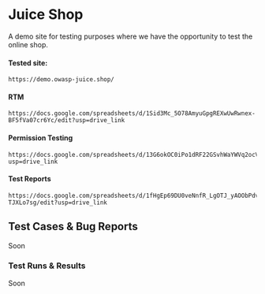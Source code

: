 # Juice Shop
A demo site for testing purposes where we have the opportunity to test the online shop.

#### Tested site:
```
https://demo.owasp-juice.shop/
```

#### RTM
```
https://docs.google.com/spreadsheets/d/1Sid3Mc_5O78AmyuGpgREXwUwRwnex-BF5fVa07cr6Yc/edit?usp=drive_link
```

#### Permission Testing
```
https://docs.google.com/spreadsheets/d/13G6okOC0iPo1dRF22GSvhWaYWVq2ocVwi0OZSDSqWzg/edit?usp=drive_link
```

#### Test Reports
```
https://docs.google.com/spreadsheets/d/1fHgEp69DU0veNnfR_LgOTJ_yAOObPdvEVD-TJXLo7sg/edit?usp=drive_link
```

## Test Cases & Bug Reports
Soon

### Test Runs & Results
Soon

